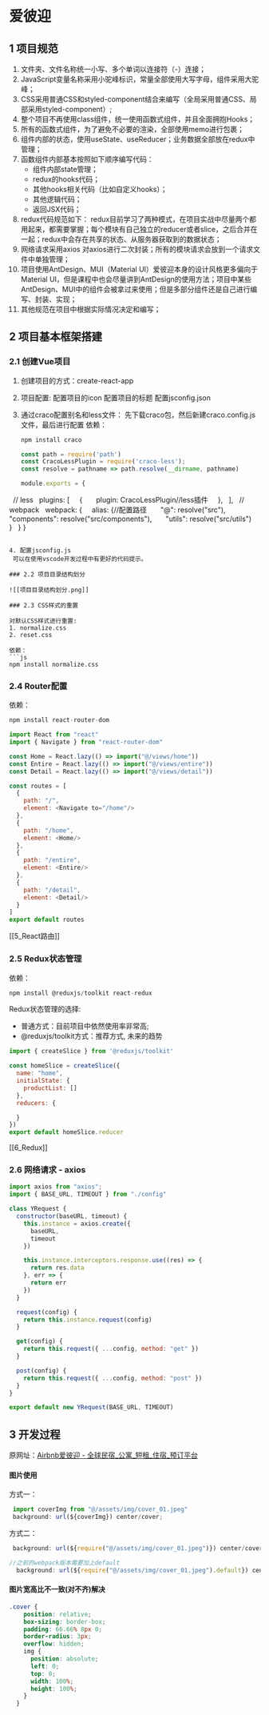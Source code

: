 # 爱彼迎

## 1 项目规范

1. 文件夹、文件名称统一小写、多个单词以连接符（-）连接；
2. JavaScript变量名称采用小驼峰标识，常量全部使用大写字母，组件采用大驼峰；
3. CSS采用普通CSS和styled-component结合来编写（全局采用普通CSS、局部采用styled-component）; 
4. 整个项目不再使用class组件，统一使用函数式组件，并且全面拥抱Hooks； 
5. 所有的函数式组件，为了避免不必要的渲染，全部使用memo进行包裹；
6. 组件内部的状态，使用useState、useReducer；业务数据全部放在redux中管理；
7. 函数组件内部基本按照如下顺序编写代码：
   - 组件内部state管理；
   - redux的hooks代码；
   - 其他hooks相关代码（比如自定义hooks）；
   - 其他逻辑代码；
   - 返回JSX代码；
8. redux代码规范如下： redux目前学习了两种模式，在项目实战中尽量两个都用起来，都需要掌握；每个模块有自己独立的reducer或者slice，之后合并在一起；redux中会存在共享的状态、从服务器获取到的数据状态； 
9. 网络请求采用axios  对axios进行二次封装；所有的模块请求会放到一个请求文件中单独管理； 
10. 项目使用AntDesign、MUI（Material UI）爱彼迎本身的设计风格更多偏向于Material UI，但是课程中也会尽量讲到AntDesign的使用方法；项目中某些AntDesign、MUI中的组件会被拿过来使用；但是多部分组件还是自己进行编写、封装、实现；
11. 其他规范在项目中根据实际情况决定和编写；

## 2 项目基本框架搭建

### 2.1 创建Vue项目

1. 创建项目的方式：create-react-app
2. 项目配置: 
   配置项目的icon
   配置项目的标题
   配置jsconfig.json
3. 通过craco配置别名和less文件：
   先下载craco包，然后新建craco.config.js文件，最后进行配置
   依赖：
   ```js
   npm install craco
   ```
   
   ```js
   const path = require('path')
   const CracoLessPlugin = require('craco-less');
   const resolve = pathname => path.resolve(__dirname, pathname)

   module.exports = {
  // less
  plugins: [
    {
      plugin: CracoLessPlugin//less插件
    },
  ],
  // webpack
  webpack: {
    alias: {//配置路径
      "@": resolve("src"),
      "components": resolve("src/components"),
      "utils": resolve("src/utils")
    }
  }
}
   ```
   
4. 配置jsconfig.js
	可以在使用vscode开发过程中有更好的代码提示。

### 2.2 项目目录结构划分

![[项目目录结构划分.png]]

### 2.3 CSS样式的重置

对默认CSS样式进行重置:
1. normalize.css 
2. reset.css

依赖：
```js
npm install normalize.css
```

### 2.4 Router配置

依赖：
```js
npm install react-router-dom
```

```js
import React from "react"
import { Navigate } from "react-router-dom"

const Home = React.lazy(() => import("@/views/home"))
const Entire = React.lazy(() => import("@/views/entire"))
const Detail = React.lazy(() => import("@/views/detail"))

const routes = [
  {
    path: "/",
    element: <Navigate to="/home"/>
  },
  {
    path: "/home",
    element: <Home/>
  },
  {
    path: "/entire",
    element: <Entire/>
  },
  {
    path: "/detail",
    element: <Detail/>
  }
]
export default routes
```

[[5_React路由]]

### 2.5 Redux状态管理

依赖：
```js
npm install @reduxjs/toolkit react-redux
```

Redux状态管理的选择:
- 普通方式：目前项目中依然使用率非常高;
- @reduxjs/toolkit方式：推荐方式, 未来的趋势

```js
import { createSlice } from '@reduxjs/toolkit'

const homeSlice = createSlice({
  name: "home",
  initialState: {
    productList: []
  },
  reducers: {

  }
})
export default homeSlice.reducer
```

 [[6_Redux]]

### 2.6 网络请求 - axios

```js
import axios from "axios";
import { BASE_URL, TIMEOUT } from "./config"

class YRequest {
  constructor(baseURL, timeout) {
    this.instance = axios.create({
      baseURL,
      timeout
    })

    this.instance.interceptors.response.use((res) => {
      return res.data
    }, err => {
      return err
    })
  }

  request(config) {
    return this.instance.request(config)
  }

  get(config) {
    return this.request({ ...config, method: "get" })
  }

  post(config) {
    return this.request({ ...config, method: "post" })
  }
}

export default new YRequest(BASE_URL, TIMEOUT)
```

## 3 开发过程

原网址：[Airbnb爱彼迎 - 全球民宿_公寓_短租_住宿_预订平台](https://www.airbnb.cn/)


#### 图片使用
方式一：
```js
 import coverImg from "@/assets/img/cover_01.jpeg"
 background: url(${coverImg}) center/cover;
```
方式二：
```js
 background: url(${require("@/assets/img/cover_01.jpeg")}) center/cover;

//之前的webpack版本需要加上default
  background: url(${require("@/assets/img/cover_01.jpeg").default}) center/cover;
```

#### 图片宽高比不一致(对不齐)解决
```css
.cover {
    position: relative;
    box-sizing: border-box;
    padding: 66.66% 8px 0;
    border-radius: 3px;
    overflow: hidden;
    img {
      position: absolute;
      left: 0;
      top: 0;
      width: 100%;
      height: 100%;
    }
  }
```
